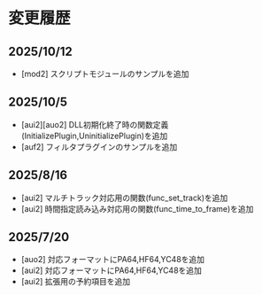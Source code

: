 # 変更履歴

## 2025/10/12

- [mod2] スクリプトモジュールのサンプルを追加

## 2025/10/5

- [aui2][auo2] DLL初期化終了時の関数定義(InitializePlugin,UninitializePlugin)を追加
- [auf2] フィルタプラグインのサンプルを追加

## 2025/8/16

- [aui2] マルチトラック対応用の関数(func_set_track)を追加
- [aui2] 時間指定読み込み対応用の関数(func_time_to_frame)を追加

## 2025/7/20

- [auo2] 対応フォーマットにPA64,HF64,YC48を追加
- [aui2] 対応フォーマットにPA64,HF64,YC48を追加
- [aui2] 拡張用の予約項目を追加
